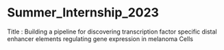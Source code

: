 # Summer_Internship_2023

Title : Building a pipeline for discovering transcription factor specific distal enhancer elements regulating gene expression in melanoma Cells
